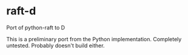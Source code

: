 raft-d
======

Port of python-raft to D

This is a preliminary port from the Python implementation. Completely untested. Probably doesn't build either.
